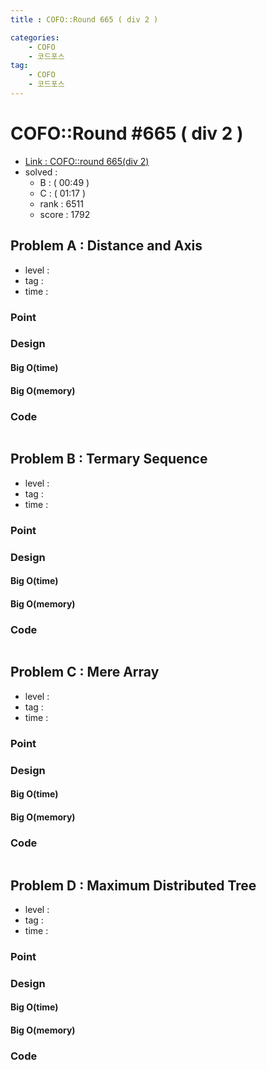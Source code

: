 ```yaml
---
title : COFO::Round 665 ( div 2 )

categories:
    - COFO
    - 코드포스
tag:
    - COFO
    - 코드포스
---
```

# COFO::Round #665 ( div 2 )
- [Link : COFO::round 665(div 2)](https://codeforces.com/contest/1401)
- solved : 
  - B :  ( 00:49 )
  - C :  ( 01:17 )
  - rank : 6511
  - score : 1792

## Problem A : Distance and Axis

- level :
- tag :
- time :

### Point

### Design

#### Big O(time)

#### Big O(memory)

### Code

```cpp

```

## Problem B : Termary Sequence

- level :
- tag :
- time :

### Point

### Design

#### Big O(time)

#### Big O(memory)

### Code

```cpp

```

## Problem C : Mere Array

- level :
- tag :
- time :

### Point

### Design

#### Big O(time)

#### Big O(memory)

### Code

```cpp

```

## Problem D : Maximum Distributed Tree

- level :
- tag :
- time :

### Point

### Design

#### Big O(time)

#### Big O(memory)

### Code

```cpp

```
